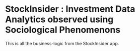 # StockInsider : Investment Data Analytics observed using Sociological Phenomenons
This is all the business-logic from the StockInsider app. 
